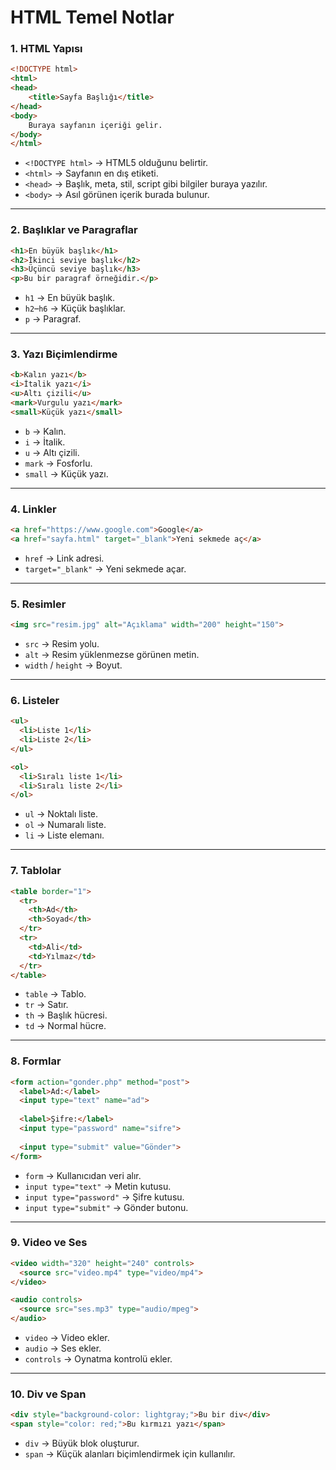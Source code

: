 # HTML Temel Notlar

### 1. HTML Yapısı

```html
<!DOCTYPE html>
<html>
<head>
    <title>Sayfa Başlığı</title>
</head>
<body>
    Buraya sayfanın içeriği gelir.
</body>
</html>
```

* `<!DOCTYPE html>` → HTML5 olduğunu belirtir.
* `<html>` → Sayfanın en dış etiketi.
* `<head>` → Başlık, meta, stil, script gibi bilgiler buraya yazılır.
* `<body>` → Asıl görünen içerik burada bulunur.

---

### 2. Başlıklar ve Paragraflar

```html
<h1>En büyük başlık</h1>
<h2>İkinci seviye başlık</h2>
<h3>Üçüncü seviye başlık</h3>
<p>Bu bir paragraf örneğidir.</p>
```

* `h1` → En büyük başlık.
* `h2`–`h6` → Küçük başlıklar.
* `p` → Paragraf.

---

### 3. Yazı Biçimlendirme

```html
<b>Kalın yazı</b>
<i>İtalik yazı</i>
<u>Altı çizili</u>
<mark>Vurgulu yazı</mark>
<small>Küçük yazı</small>
```

* `b` → Kalın.
* `i` → İtalik.
* `u` → Altı çizili.
* `mark` → Fosforlu.
* `small` → Küçük yazı.

---

### 4. Linkler

```html
<a href="https://www.google.com">Google</a>
<a href="sayfa.html" target="_blank">Yeni sekmede aç</a>
```

* `href` → Link adresi.
* `target="_blank"` → Yeni sekmede açar.

---

### 5. Resimler

```html
<img src="resim.jpg" alt="Açıklama" width="200" height="150">
```

* `src` → Resim yolu.
* `alt` → Resim yüklenmezse görünen metin.
* `width` / `height` → Boyut.

---

### 6. Listeler

```html
<ul>
  <li>Liste 1</li>
  <li>Liste 2</li>
</ul>

<ol>
  <li>Sıralı liste 1</li>
  <li>Sıralı liste 2</li>
</ol>
```

* `ul` → Noktalı liste.
* `ol` → Numaralı liste.
* `li` → Liste elemanı.

---

### 7. Tablolar

```html
<table border="1">
  <tr>
    <th>Ad</th>
    <th>Soyad</th>
  </tr>
  <tr>
    <td>Ali</td>
    <td>Yılmaz</td>
  </tr>
</table>
```

* `table` → Tablo.
* `tr` → Satır.
* `th` → Başlık hücresi.
* `td` → Normal hücre.

---

### 8. Formlar

```html
<form action="gonder.php" method="post">
  <label>Ad:</label>
  <input type="text" name="ad">
  
  <label>Şifre:</label>
  <input type="password" name="sifre">
  
  <input type="submit" value="Gönder">
</form>
```

* `form` → Kullanıcıdan veri alır.
* `input type="text"` → Metin kutusu.
* `input type="password"` → Şifre kutusu.
* `input type="submit"` → Gönder butonu.

---

### 9. Video ve Ses

```html
<video width="320" height="240" controls>
  <source src="video.mp4" type="video/mp4">
</video>

<audio controls>
  <source src="ses.mp3" type="audio/mpeg">
</audio>
```

* `video` → Video ekler.
* `audio` → Ses ekler.
* `controls` → Oynatma kontrolü ekler.

---

### 10. Div ve Span

```html
<div style="background-color: lightgray;">Bu bir div</div>
<span style="color: red;">Bu kırmızı yazı</span>
```

* `div` → Büyük blok oluşturur.
* `span` → Küçük alanları biçimlendirmek için kullanılır.
